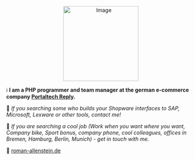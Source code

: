 <div align="center">
    <img src="https://roman-allenstein.de/logo.png" alt="Image" width="200" height="200" /><br />
</div>

ℹ️ **I am a PHP programmer and team manager at the german e-commerce company [Portaltech Reply](https://portaltechreplyde.recruitee.com/).**

👀 *If you searching some who builds your Shopware interfaces to SAP, Microsoft, Lexware or other tools, contact me!*

🤩 *If you are searching a cool job (Work when you want where you want, Company bike, Sport bonus, company phone, cool colleagues, offices in Bremen, Hamburg, Berlin, Munich) - get in touch with me.*

🔗 [roman-allenstein.de](https://roman-allenstein.de)
